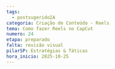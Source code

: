 ```yaml
---
tags:
  - postsugeridoIA
categoria: Criação de Conteúdo - Reels
tema: Como fazer Reels no CapCut
numero: 24
etapa: preparado
falta: revisão visual
pilarSP: Estratégias & Táticas
hora_inicio: 2025-10-25
---
```

